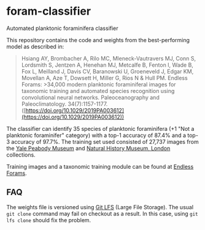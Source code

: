 # foram-classifier
Automated planktonic foraminifera classifier

This repository contains the code and weights from the best-performing model as described in:

>    Hsiang AY, Brombacher A, Rilo MC, Mleneck-Vautravers MJ, Conn S, Lordsmith S, Jentzen A, Henehan MJ, Metcalfe B, Fenton I, Wade B, Fox L, Meilland J, Davis CV, Baranowski U, Groeneveld J, Edgar KM, Movellan A, Aze T, Dowsett H, Miller G, Rios N & Hull PM. Endless Forams: >34,000 modern planktonic foraminiferal images for taxonomic training and automated species recognition using convolutional neural networks. Paleoceanography and Paleoclimatology. 34(7):1157-1177. ([https://doi.org/10.1029/2019PA003612](https://doi.org/10.1029/2019PA003612))

The classifier can identify 35 species of planktonic foraminifera (+1 "Not a planktonic foraminifer" category) with a top-1 accuracy of 87.4% and a top-3 accuracy of 97.7%. The training set used consisted of 27,737 images from the [Yale Peabody Museum](http://peabody.yale.edu/) and [Natural History Museum, London](https://www.nhm.ac.uk/) collections.

Training images and a taxonomic training module can be found at [Endless Forams](http://www.endlessforams.org).

## FAQ
The weights file is versioned using [Git LFS](https://git-lfs.github.com/) (Large File Storage). The usual `git clone` command may fail on checkout as a result. In this case, using `git lfs clone` should fix the problem.
